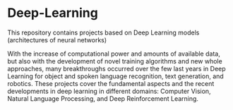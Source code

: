# Deep-Learning
This repository contains projects based on Deep Learning models (architectures of neural networks)

With the increase of computational power and amounts of available data, but also with the development of novel training algorithms and new whole approaches, many breakthroughs occurred over the few last years in Deep Learning for object and spoken language recognition, text generation, and robotics. These projects cover the fundamental aspects and the recent developments in deep learning in different domains: Computer Vision, Natural Language Processing, and Deep Reinforcement Learning.
